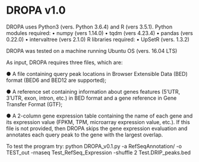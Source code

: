 # DROPA v1.0


DROPA uses Python3 (vers. Python 3.6.4) and R (vers 3.5.1).
Python modules required:
•	numpy (vers 1.14.0)
•	tqdm (vers 4.23.4)
•	pandas (vers 0.22.0)
•	intervaltree (vers 2.1.0)
R libraries required: 
•	UpSetR (vers. 1.3.2)

DROPA was tested on a machine running Ubuntu OS (vers. 16.04 LTS)

As input, DROPA requires three files, which are:

●	A file containing query peak locations in Browser Extensible Data (BED) format (BED6 and BED12 are supported);

●	A reference set containing information about genes features (5’UTR, 3’UTR, exon, intron, etc.) in BED format and a gene reference in Gene Transfer Format (GTF);

●	A 2-column gene expression table  containing the name of each gene and its expression value (FPKM, TPM, microarray expression value, etc.). If this file is not provided, then DROPA skips the gene expression evaluation and annotates each query peak to the gene with the largest overlap.


To test the program try:
python DROPA_v0.1.py -a RefSeqAnnotation/ -o TEST_out -rnaseq Test_RefSeq_Expression -shuffle 2 Test.DRIP_peaks.bed
